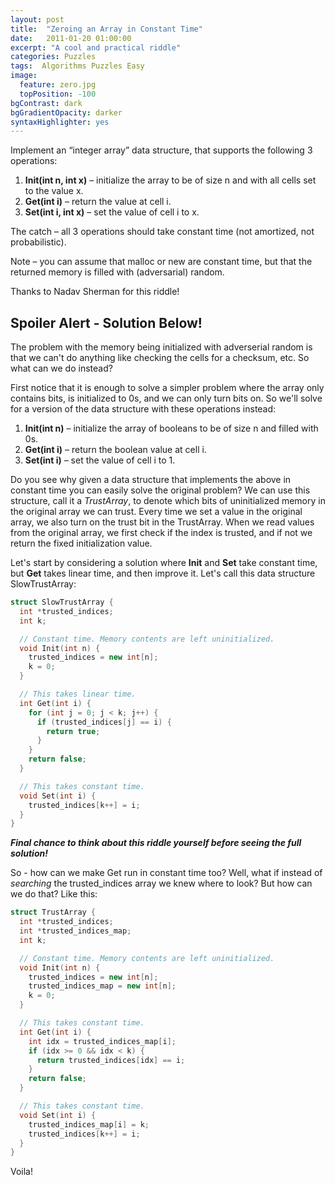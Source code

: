 ```yaml
---
layout: post
title:  "Zeroing an Array in Constant Time"
date:   2011-01-20 01:00:00
excerpt: "A cool and practical riddle"
categories: Puzzles
tags:  Algorithms Puzzles Easy
image:
  feature: zero.jpg
  topPosition: -100
bgContrast: dark
bgGradientOpacity: darker
syntaxHighlighter: yes
---
```

Implement an “integer array” data structure, that supports the following 3 operations:

1. **Init(int n, int x)** – initialize the array to be of size n and with all cells set to the value x.
2. **Get(int i)** – return the value at cell i.
3. **Set(int i, int x)** – set the value of cell i to x.

The catch – all 3 operations should take constant time (not amortized, not probabilistic).

Note – you can assume that malloc or new are constant time, but that the returned memory is filled with (adversarial) random.

Thanks to Nadav Sherman for this riddle!

## Spoiler Alert - Solution Below!

The problem with the memory being initialized with adverserial random is that we can't do anything like checking the cells for a checksum, etc. So what can we do instead?

First notice that it is enough to solve a simpler problem where the array only contains bits, is initialized to 0s, and we can only turn bits on. So we'll solve for a version of the data structure with these operations instead:

1. **Init(int n)** – initialize the array of booleans to be of size n and filled with 0s.
2. **Get(int i)** – return the boolean value at cell i.
3. **Set(int i)** – set the value of cell i to 1.

Do you see why given a data structure that implements the above in constant time you can easily solve the original problem? We can use this structure, call it a *TrustArray*, to denote which bits of uninitialized memory in the original array we can trust. Every time we set a value in the original array, we also turn on the trust bit in the TrustArray. When we read values from the original array, we first check if the index is trusted, and if not we return the fixed initialization value.

Let's start by considering a solution where **Init** and **Set** take constant time, but **Get** takes linear time, and then improve it. Let's call this data structure SlowTrustArray:

```c++
struct SlowTrustArray {
  int *trusted_indices;
  int k;

  // Constant time. Memory contents are left uninitialized.
  void Init(int n) {
    trusted_indices = new int[n];
    k = 0;
  }

  // This takes linear time.
  int Get(int i) {
    for (int j = 0; j < k; j++) {
      if (trusted_indices[j] == i) {
        return true;
      }
    }
    return false;
  }

  // This takes constant time.
  void Set(int i) {
    trusted_indices[k++] = i;
  }
}
```

***Final chance to think about this riddle yourself before seeing the full solution!***

So - how can we make Get run in constant time too? Well, what if instead of *searching* the trusted_indices array we knew where to look? But how can we do that? Like this:

```c++
struct TrustArray {
  int *trusted_indices;
  int *trusted_indices_map;
  int k;

  // Constant time. Memory contents are left uninitialized.
  void Init(int n) {
    trusted_indices = new int[n];
    trusted_indices_map = new int[n];
    k = 0;
  }

  // This takes constant time.
  int Get(int i) {
    int idx = trusted_indices_map[i];
    if (idx >= 0 && idx < k) {
      return trusted_indices[idx] == i;
    }
    return false;
  }

  // This takes constant time.
  void Set(int i) {
    trusted_indices_map[i] = k;
    trusted_indices[k++] = i;
  }
}
```

Voila!
